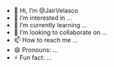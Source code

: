 - 👋 Hi, I’m @JairVelasco
- 👀 I’m interested in ... 
- 🌱 I’m currently learning ...
- 💞️ I’m looking to collaborate on ...
- 📫 How to reach me ...
- 😄 Pronouns: ...
- ⚡ Fun fact: ...

<!---
JairVelasco/JairVelasco is a ✨ special ✨ repository because its `README.md` (this file) appears on your GitHub profile.
You can click the Preview link to take a look at your changes.
---
